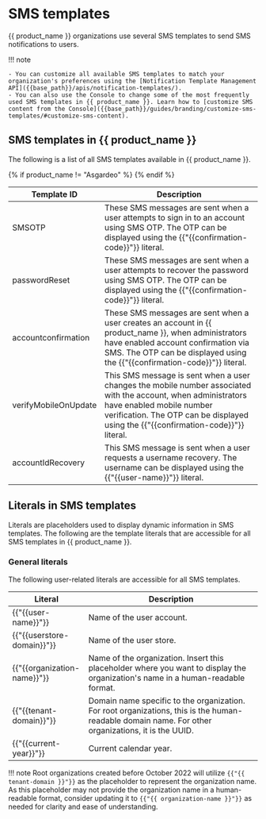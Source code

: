 # SMS templates

{{ product_name }} organizations use several SMS templates to send SMS notifications to users.

!!! note

    - You can customize all available SMS templates to match your organization's preferences using the [Notification Template Management API]({{base_path}}/apis/notification-templates/).
    - You can also use the Console to change some of the most frequently used SMS templates in {{ product_name }}. Learn how to [customize SMS content from the Console]({{base_path}}/guides/branding/customize-sms-templates/#customize-sms-content).


## SMS templates in {{ product_name }}

The following is a list of all SMS templates available in {{ product_name }}.

<table>
    <thead>
    <th>Template ID</th>
    <th>Description</th>
    </thead>
    <tbody>
         <tr>
            <td>SMSOTP</td>
            <td>These SMS messages are sent when a user attempts to sign in to an account using SMS OTP. The OTP can be displayed using the {{"{{confirmation-code}}"}} literal.</td>
        </tr>
         <tr>
            <td>passwordReset</td>
            <td>These SMS messages are sent when a user attempts to recover the password using SMS OTP. The OTP can be displayed using the {{"{{confirmation-code}}"}} literal.</td>
        </tr>
        {% if product_name != "Asgardeo" %}
        <tr>
            <td>accountconfirmation</td>
            <td>These SMS messages are sent when a user creates an account in {{ product_name }}, when administrators have enabled account confirmation via SMS. The OTP can be displayed using the {{"{{confirmation-code}}"}} literal.</td>
        </tr>
        <tr>
            <td>verifyMobileOnUpdate</td>
            <td>This SMS message is sent when a user changes the mobile number associated with the account, when administrators have enabled mobile number verification. The OTP can be displayed using the {{"{{confirmation-code}}"}} literal.</td>
        </tr>
        <tr>
            <td>accountIdRecovery</td>
            <td>This SMS message is sent when a user requests a username recovery. The username can be displayed using the {{"{{user-name}}"}} literal.</td>
        </tr>
        {% endif %}
    </tbody>
</table>

## Literals in SMS templates

Literals are placeholders used to display dynamic information in SMS templates. The following are the template literals that are accessible for all SMS templates in {{ product_name }}.

### General literals

The following user-related literals are accessible for all SMS templates.

<table>
    <thead>
        <th>Literal</th>
        <th>Description</th>
    </thead>
    <tbody>
        <tr>
            <td>{{"{{user-name}}"}}</td>
            <td>Name of the user account.</td>
        <tr>
        <tr>
            <td>{{"{{userstore-domain}}"}}</td>
            <td>Name of the user store.</td>
        <tr>
        <tr>
            <td>{{"{{organization-name}}"}}</td>
            <td>Name of the organization. Insert this placeholder where you want to display the organization's name in a human-readable format.</td>
        </tr>
        <tr>
            <td>{{"{{tenant-domain}}"}}</td>
            <td>Domain name specific to the organization. For root organizations, this is the human-readable domain name. For other organizations, it is the UUID.</td>
        </tr>
        <tr>
            <td>{{"{{current-year}}"}}</td>
            <td>Current calendar year.</td>
        </tr>
    </tbody>
</table>

!!! note
    Root organizations created before October 2022 will utilize `{{"{{ tenant-domain }}"}}` as the placeholder to represent the organization name. As this placeholder may not provide the organization name in a human-readable format, consider updating it to `{{"{{ organization-name }}"}}` as needed for clarity and ease of understanding.

